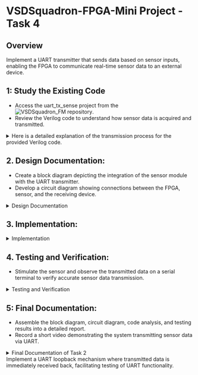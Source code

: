 
# VSDSquadron-FPGA-Mini Project - Task 4

## Overview
Implement a UART transmitter that sends data based on sensor inputs, enabling the FPGA to communicate real-time sensor data to an external device.

## 1: Study the Existing Code
-	Access the uart_tx_sense project from the ![VSDSquadron_FM repository](https://github.com/thesourcerer8/VSDSquadron_FM/tree/53840bb096ec59b11f26a0b5e362711b12540dbd/uart_tx_sense).
-	Review the Verilog code to understand how sensor data is acquired and transmitted.

<details>
<summary>Here is a detailed explanation of the transmission process for the provided Verilog code. </summary>

### Module Declaration

The top-level module is named `top`. It contains the following input and output ports:

- **Outputs:**
  - `led_red`: Connects to a red LED.
  - `led_blue`: Connects to a blue LED.
  - `led_green`: Connects to a green LED.
  - `uarttx`: UART transmission pin.
  
- **Inputs:**
  - `uartrx`: UART reception pin (sendor data).
  - `hw_clk`: Hardware clock input.

### Internal Signals

- `int_osc`: Internal oscillator signal for clock generation.
- `frequency_counter_i`: 28-bit register used for counting the frequency.
- `clk_9600`: Register to hold the generated 9600 Hz clock.
- `cntr_9600`: Counter for generating the 9600 Hz clock.
- `period_9600`: Constant parameter to determine the period for the 9600 Hz clock.

### Clock Generation

The internal oscillator is defined using the `SB_HFOSC` primitive, which sets up a high-frequency oscillator:

```verilog
SB_HFOSC #(.CLKHF_DIV ("0b10")) u_SB_HFOSC ( .CLKHFPU(1'b1), .CLKHFEN(1'b1), .CLKHF(int_osc));
```

The `always` block monitors the positive edge of `int_osc` to increment `frequency_counter_i`. When the counter reaches the specified period (`625`), it toggles `clk_9600`:

```verilog
always @(posedge int_osc) begin
    frequency_counter_i <= frequency_counter_i + 1'b1;
    ...
    if (cntr_9600 == period_9600) begin
        clk_9600 <= ~clk_9600;
        cntr_9600 <= 32'b0;
    end
end
```

### UART Transmission

#### Instantiation of UART Module

The UART transmission module `uart_tx_8n1` is instantiated to handle the UART transmission. It sends a byte of data (`"D"`) based on the condition:

```verilog
uart_tx_8n1 DanUART (.clk (clk_9600), .txbyte("D"), .senddata(frequency_counter_i[24]), .tx(uarttx));
```

#### UART Module Details 

The `uart_tx_8n1` module operates as follows:

- **States:** 
  - `STATE_IDLE`: Waiting for a signal to start transmission.
  - `STATE_STARTTX`: Sending the start bit.
  - `STATE_TXING`: Sending the data bits.
  - `STATE_TXDONE`: Indicating transmission is complete.

The transmission begins when `senddata` is high and `state` is `STATE_IDLE`. It transitions through the states, sending a start bit, data bits, and a stop bit:

```verilog
if (senddata == 1 && state == STATE_IDLE) begin
    ...
    state <= STATE_STARTTX;
end
```

### RGB LED Driver

The RGB LED driver (`SB_RGBA_DRV`) is instantiated to control the RGB LEDs based on the incoming UART data (`uartrx`). The connection to the actual hardware pins is specified within:

```verilog
SB_RGBA_DRV RGB_DRIVER (
    .RGBLEDEN(1'b1),
    .RGB0PWM (uartrx),
    .RGB1PWM (uartrx),
    .RGB2PWM (uartrx),
    ... // LED pin connections
);
```

#### Current Settings

Each RGB channel's current settings are defined, ensuring that they operate correctly when activated.

#### I/O Connections

Throughout the code, specific I/O pins are assigned using the following statements:

```verilog
set_io  led_green 40
set_io  led_red	39
set_io  led_blue 41
set_io  uarttx 14
set_io  uartrx 15
set_io  hw_clk 20
```

### Summary

This Verilog code captures the operational flow for a microcontroller-like system that generates a 9600 Hz clock from a high-frequency oscillator, transmits sensor data using UART, and visually indicates the data with RGB LEDs. The UART module transmits data one byte at a time according to the defined states, allowing for straightforward and effective communication in embedded systems.

</details>

  
## 2. Design Documentation:
-	Create a block diagram depicting the integration of the sensor module with the UART transmitter.
-	Develop a circuit diagram showing connections between the FPGA, sensor, and the receiving device.


<details>
<summary>Design Documentation</summary>
  
Create a block diagram illustrating the UART Tx architecture.

![VSDSquadron-FPGA-Mini Project - Task 4 1](https://github.com/user-attachments/assets/ac16e495-5d72-4623-957c-569992a6ecf3)


Develop a detailed circuit diagram showing connections between the FPGA and any peripheral devices used.

![VSDSquadron-FPGA-Mini Project - Task 4 2](https://github.com/user-attachments/assets/8b220b98-490b-4111-8a5f-776baa352154)


</details>

## 3. Implementation:
<details>
<summary>Implementation</summary>
    
### **Hardware Setup**

- Refer to the [VSDSquadron FPGA Mini Datasheet](https://www.vlsisystemdesign.com/wp-content/uploads/2025/01/VSDSquadronFMDatasheet.pdf)
 for board details and pinout specifications.
- Set up the hardware according to the circuit diagram, ensuring proper sensor interfacing.
-	Synthesize and load the Verilog code onto the FPGA.

  ![image](https://github.com/user-attachments/assets/2b0adc95-aefd-413d-86a2-c0dc65b42b20)

    or in VM provided by VSD, in Devices -> USB

  ![image](https://github.com/user-attachments/assets/848be0a3-a1fa-457c-837b-dc11097a178a)

### **steps for compiling and flashing**

   open a termin window, cd to uart_tx_sense folder and execute below described comand sequence.

   ![image](https://github.com/user-attachments/assets/4f1fee32-7b73-4776-b880-05dfead8f408)
   

### **Execution Sequence**
```
lsusb # To check if Fpga is connected
```
   ![image](https://github.com/user-attachments/assets/e756da51-45cb-43f7-b6fa-ea4fb10c6c7c)     
```
make clean # Clear out old compilation artifacts

make build # Compile the Verilog design

sudo make flash # Upload the synthesized bitstream to the FPGA

```

   ![image](https://github.com/user-attachments/assets/2eb60b66-db50-41c2-bf3e-19a87e23c079)

the led's on the board look like this, RGB-LED is ligthing red as expected!

   ![20250404_163829](https://github.com/user-attachments/assets/c6b3e9c3-a1f0-4708-b170-338c7d6f47db)


</details>

## 4. Testing and Verification:
-	Stimulate the sensor and observe the transmitted data on a serial terminal to verify accurate sensor data transmission.

<details>
<summary>Testing and Verification</summary>

1. For the testing we will use docklight porogran which is a great testing tool for serial communication protocols. It allows us to monitor the communication between two serial devices.It can be downladed from [here](https://docklight.de/downloads/).
    
2. befor we start using dockligth we chek in Windows Device Manager that COM-Port is still availabel - COM8 in my case.

   ![image](https://github.com/user-attachments/assets/70879f06-c0b9-42a6-ba68-19fbab6a121f)

- open Docklight and start with "Start with a blank project / blank script".

    ![image](https://github.com/user-attachments/assets/1f7f5a08-f2ad-4422-ba62-50fd0cbfe11c)

 - Configure the correct communication port and protocol: COM8, 9600, 8, N, 1

   ![image](https://github.com/user-attachments/assets/7d193f1a-2e18-4802-bde0-6d3a395a13a7)

  - in top icon-bar you find the "Start comminication" butten (marked with red arrow)

  - ![image](https://github.com/user-attachments/assets/ba39faba-e85a-4d03-892b-17cb26455f83)

- click now on "Start communication" butten or F5 to start receiving process. As defined in Verilog-module we reveive continuous the char "D". 

 - ![image](https://github.com/user-attachments/assets/7ef30896-6b7f-4eef-ba8b-6a33e9d9bf46)

</details>

## 5: Final Documentation:
- Assemble the block diagram, circuit diagram, code analysis, and testing results into a detailed report.
-	Record a short video demonstrating the system transmitting sensor data via UART.

<details>
<summary>Final Documentation of Task 2</summary>
    
### Summary of the Verilog code functionality
The given [Verilog module](https://github.com/mimo3000n/VSDSquadron-FPGA-Mini/blob/9221679090866a04f7cff231b9ec5c29e8601404/Task%202/top.v) works as a UART (Universal Asynchronous Receiver-Transmitter) for serial communication between devices. It use on one port for transmitting char "D", verified via Docklight in Video below. In addition LED driver in ICS40 is used to ligth RGB-Led in static red color.

[Video terminal in VM](https://github.com/user-attachments/assets/fcf878a9-460d-4271-baae-1371ed9550c8)

RGB LED is stattic red.

![20250404_163829](https://github.com/user-attachments/assets/dc221afe-4a22-4961-aa29-bd1fb8886f72)

### Challenges Faced and Solutions Implemented

- Found it hard to understand the Verilog code originally - using google & ChatGPT i were able to understand things better but i have to investigate sill into Verilog.

## License
This project is open-source under the MIT License.

## Contact
Email: mimo3000ngmail.com
</details>Implement a UART loopback mechanism where transmitted data is immediately received back, facilitating testing of UART functionality.
